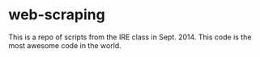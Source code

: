 web-scraping
============

This is a repo of scripts from the IRE class in Sept. 2014.
This code is the most awesome code in the world.
